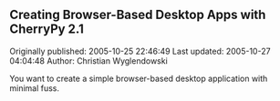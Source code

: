 ## Creating Browser-Based Desktop Apps with CherryPy 2.1

Originally published: 2005-10-25 22:46:49
Last updated: 2005-10-27 04:04:48
Author: Christian Wyglendowski

You want to create a simple browser-based desktop application with minimal fuss.